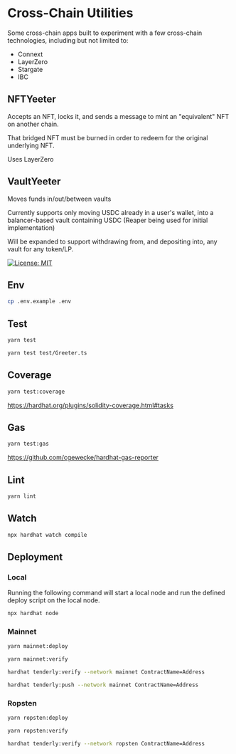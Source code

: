 # Cross-Chain Utilities

Some cross-chain apps built to experiment with a few cross-chain technologies, including but not limited to:

- Connext
- LayerZero
- Stargate
- IBC

## NFTYeeter

Accepts an NFT, locks it, and sends a message to mint an "equivalent" NFT on another chain.

That bridged NFT must be burned in order to redeem for the original underlying NFT.

Uses LayerZero

## VaultYeeter

Moves funds in/out/between vaults

Currently supports only moving USDC already in a user's wallet, into a balancer-based vault containing USDC (Reaper being used for initial implementation)

Will be expanded to support withdrawing from, and depositing into, any vault for any token/LP.

[![License: MIT](https://img.shields.io/badge/License-MIT-yellow.svg)](https://opensource.org/licenses/MIT)

## Env

```sh
cp .env.example .env
```

## Test

```sh
yarn test
```

```sh
yarn test test/Greeter.ts
```

## Coverage

```sh
yarn test:coverage
```

<https://hardhat.org/plugins/solidity-coverage.html#tasks>

## Gas

```sh
yarn test:gas
```

<https://github.com/cgewecke/hardhat-gas-reporter>

## Lint

```sh
yarn lint
```

## Watch

```sh
npx hardhat watch compile
```

## Deployment

### Local

Running the following command will start a local node and run the defined deploy script on the local node.

```sh
npx hardhat node
```

### Mainnet

```sh
yarn mainnet:deploy
```

```sh
yarn mainnet:verify
```

```sh
hardhat tenderly:verify --network mainnet ContractName=Address
```

```sh
hardhat tenderly:push --network mainnet ContractName=Address
```

### Ropsten

```sh
yarn ropsten:deploy
```

```sh
yarn ropsten:verify
```

```sh
hardhat tenderly:verify --network ropsten ContractName=Address
```
